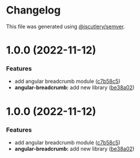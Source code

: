 # Changelog

This file was generated using [@jscutlery/semver](https://github.com/jscutlery/semver).

# 1.0.0 (2022-11-12)


### Features

* add angular breadcrumb module ([c7b58c5](https://github.com/csutorasr/schaman/commit/c7b58c5d87114e4bd3bae8962139c7d43a5ca9c7))
* **angular-breadcrumb:** add new library ([be38a02](https://github.com/csutorasr/schaman/commit/be38a02bb45c558167e2ca34dd850c14bc449c06))



# 1.0.0 (2022-11-12)


### Features

* add angular breadcrumb module ([c7b58c5](https://github.com/csutorasr/schaman/commit/c7b58c5d87114e4bd3bae8962139c7d43a5ca9c7))
* **angular-breadcrumb:** add new library ([be38a02](https://github.com/csutorasr/schaman/commit/be38a02bb45c558167e2ca34dd850c14bc449c06))
